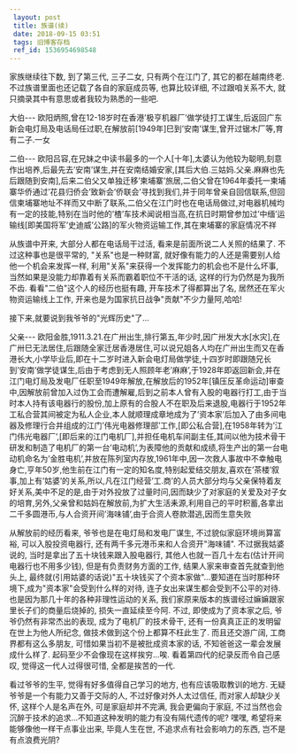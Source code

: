```yaml
---
 layout: post
 title: 族谱(续)
 date: 2018-09-15 03:51
 tags: 旧博客存档
 ref_id: 1536954698548
---
```

家族继续往下数, 到了第三代, 三子二女, 只有两个在江门了, 其它的都在越南终老. 不过族谱里面也还记载了各自的家庭成员等, 也算比较详细,
不过跟咱关系不大, 就只摘录其中有意思或者我较为熟悉的一些吧.



大伯---
欧阳炳照,曾在12-18岁时在香港’极亨机器厂’做学徒打工谋生,后返回广东新会电灯局及电话局任过职,在解放前[1949年]巳到’安南’谋生,曾开过锯木厂等,育有二子.一女



二伯---
欧阳吕容,在兄妹之中读书最多的一个人[十年],太婆认为他较为聪明,刻意作出培养,后最先去’安南’谋生,并在安南结婚安家,[其后大伯.三姑妈.父亲.麻麻也先后跟随到安南],后来二伯父又单独迁移’柬埔寨’旅居,二伯父曾在1964年委托一柬埔寨华侨通过’花县归侨会’致新会’侨联会’寻找到我们,并于同年曾亲自回信联系,但回信柬埔寨地址不祥而又中断了联系,二伯父在江门时也在电话局做过,对电器机械均有一定的技能,特别在当时他的’楂’车技术闻说相当高,在抗日时期曾参加过’中缅’运输线[即美国将军’史迪威’公路]的军火物资运输工作,其在柬埔寨的家庭情况不祥



从族谱中开来, 大部分人都在电话局干过活, 看来是前面所说二人关照的结果了. 不过这种事也是很平常的, "关系"也是一种财富,
就好像有能力的人还是需要别人给他一个机会来发挥一样, 利用"关系"来获得一个发挥能力的机会也不是什么坏事,
当然如果是没能力却靠着有关系而霸着职位不干活的话, 这样的行为仍然是为我所不齿. 看看"二伯"这个人的经历也挺有趣, 开车技术了得都算出了名,
居然还在军火物资运输线上工作, 开来也是为国家抗日战争"贡献"不少力量阿,哈哈!



接下来,就要说到我爷爷的"光辉历史"了...



父亲---
欧阳金胜,1911.3.21.在广卅出生,排行第五,年少时,因广卅发大水[水灾],在广卅巳无法居住,后跟随全家迁居香港居住,可以说兄姐各人均在广卅出生而又在香港长大,小学毕业后,即在十二岁时进入新会电灯局做学徒,十四岁时即跟随兄长到’安南’做学徒谋生,后由于考虑到无人照顾年老’麻麻’,于1928年即返回新会,并在江门电灯局及发电厂任职至1949年解放,在解放后的1952年[镇压反革命运动]审查中,因解放前曾加入过伪工会而遭解雇,后到之前本人曾有入股的电器行打工,由于当时本人持有该电器行的股份,加上原有的合股人不在职及后来退股,电器行于1952年工私合营其间被定为私人企业,本人就顺理成章地成为了’资本家’后加入了由多间电器及修理行合并组成的江门’伟光电器修理部’工作,[即公私合营],在1958年转为’江门伟光电器厂’,[即后来的江门电机厂],并担任电机车间副主任,其间以他为技术骨干研发和制造了电机厂的第一台’电动机’,为表障他的贡献和成绩,将生产出的第一台电动机命名为’金胜电机’,并放在陈列室内存放,1961年中,因一次救人事故中不幸触电身亡,亨年50岁,他生前在江门有一定的知名度,特别起爱结交朋友,喜欢在’茶楼’叙事,加上有’姑婆’的关系,所以,凡在江门经营’工.商’的人员大部分均与父亲保特着友好关系,美中不足的是,由于对外投放了过量时问,因而缺少了对家庭的关爱及对子女的培育,另外,父亲曾和姑妈在解放前,为扩大生活耒源,利用自己的平时积蓄,各拿出二千多圆港币,与人合资开间’海味铺’,由于合资人卷款潜逃,因而生意失败



从解放前的经历看来, 爷爷也是在电灯局和发电厂谋生, 不过貌似家庭环境尚算富裕, 可以入股投资电器行, 还有两千多元港币来和人合资开"海味铺".
不过据我姑婆说的, 当时是拿出了五十块钱来跟入股电器行, 其他人也就一百几十左右(估计开间电器行也不用多少钱), 但是有负责财务方面的工作,
结果人家来审查首先就查到他头上, 最终就(引用姑婆的话说)"五十块钱买了个资本家做"...要知道在当时那种环境下,成为"资本家"会受到什么样的对待,
连子女出来谋生都会受到不公平的对待. 也是因为那几十年的各种非理性运动的关系, 我们家原来版本的族谱经过嫲嫲跟家里长子们的商量后烧掉的,
损失一直延续至今阿.  不过, 即使成为了资本家之后, 爷爷仍然有非常杰出的表现, 成为了电机厂的技术骨干, 还有一份真真正正的发明留在世上为他人所纪念,
做技术做到这个份上都算不枉此生了. 而且还交游广阔, 工商界都有这么多朋友, 可惜如果当初不是被批成资本家的话, 不知爸爸这一辈会发展成什么样了.
起码至少不会像现在这样挨穷...唉. 看着第四代的纪录反而令自己感叹, 觉得这一代人过得很可惜, 全都是挨苦的一代.



看过爷爷的生平, 觉得有好多值得自己学习的地方, 也有应该吸取教训的地方. 无疑爷爷是一个有能力又善于交际的人, 不过好像对外人太过信任,
而对家人却缺少关怀, 这样个人是名声在外, 可是家庭却并不完满, 我会更偏向于家庭,
不过当然也会沉醉于技术的追求...不知道这种发明的能力有没有隔代遗传的呢? 嘿嘿, 希望将来能够像他一样干点事业出来, 毕竟人生在世,
不追求点有社会影响力的东西, 岂不是有点浪费光阴?



